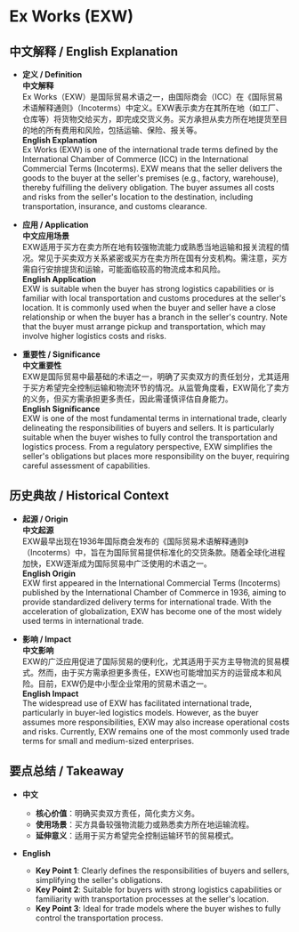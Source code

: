 # Ex Works (EXW)

## 中文解释 / English Explanation

* **定义 / Definition**  
  **中文解释**  
  Ex Works（EXW）是国际贸易术语之一，由国际商会（ICC）在《国际贸易术语解释通则》（Incoterms）中定义。EXW表示卖方在其所在地（如工厂、仓库等）将货物交给买方，即完成交货义务。买方承担从卖方所在地提货至目的地的所有费用和风险，包括运输、保险、报关等。  
  **English Explanation**  
  Ex Works (EXW) is one of the international trade terms defined by the International Chamber of Commerce (ICC) in the International Commercial Terms (Incoterms). EXW means that the seller delivers the goods to the buyer at the seller's premises (e.g., factory, warehouse), thereby fulfilling the delivery obligation. The buyer assumes all costs and risks from the seller's location to the destination, including transportation, insurance, and customs clearance.

* **应用 / Application**  
  **中文应用场景**  
  EXW适用于买方在卖方所在地有较强物流能力或熟悉当地运输和报关流程的情况。常见于买卖双方关系紧密或买方在卖方所在国有分支机构。需注意，买方需自行安排提货和运输，可能面临较高的物流成本和风险。  
  **English Application**  
  EXW is suitable when the buyer has strong logistics capabilities or is familiar with local transportation and customs procedures at the seller's location. It is commonly used when the buyer and seller have a close relationship or when the buyer has a branch in the seller's country. Note that the buyer must arrange pickup and transportation, which may involve higher logistics costs and risks.

* **重要性 / Significance**  
  **中文重要性**  
  EXW是国际贸易中最基础的术语之一，明确了买卖双方的责任划分，尤其适用于买方希望完全控制运输和物流环节的情况。从监管角度看，EXW简化了卖方的义务，但买方需承担更多责任，因此需谨慎评估自身能力。  
  **English Significance**  
  EXW is one of the most fundamental terms in international trade, clearly delineating the responsibilities of buyers and sellers. It is particularly suitable when the buyer wishes to fully control the transportation and logistics process. From a regulatory perspective, EXW simplifies the seller's obligations but places more responsibility on the buyer, requiring careful assessment of capabilities.

## 历史典故 / Historical Context

* **起源 / Origin**  
  **中文起源**  
  EXW最早出现在1936年国际商会发布的《国际贸易术语解释通则》（Incoterms）中，旨在为国际贸易提供标准化的交货条款。随着全球化进程加快，EXW逐渐成为国际贸易中广泛使用的术语之一。  
  **English Origin**  
  EXW first appeared in the International Commercial Terms (Incoterms) published by the International Chamber of Commerce in 1936, aiming to provide standardized delivery terms for international trade. With the acceleration of globalization, EXW has become one of the most widely used terms in international trade.

* **影响 / Impact**  
  **中文影响**  
  EXW的广泛应用促进了国际贸易的便利化，尤其适用于买方主导物流的贸易模式。然而，由于买方需承担更多责任，EXW也可能增加买方的运营成本和风险。目前，EXW仍是中小型企业常用的贸易术语之一。  
  **English Impact**  
  The widespread use of EXW has facilitated international trade, particularly in buyer-led logistics models. However, as the buyer assumes more responsibilities, EXW may also increase operational costs and risks. Currently, EXW remains one of the most commonly used trade terms for small and medium-sized enterprises.

## 要点总结 / Takeaway

* **中文**  
  - **核心价值**：明确买卖双方责任，简化卖方义务。  
  - **使用场景**：买方具备较强物流能力或熟悉卖方所在地运输流程。  
  - **延伸意义**：适用于买方希望完全控制运输环节的贸易模式。  

* **English**  
  - **Key Point 1**: Clearly defines the responsibilities of buyers and sellers, simplifying the seller's obligations.  
  - **Key Point 2**: Suitable for buyers with strong logistics capabilities or familiarity with transportation processes at the seller's location.  
  - **Key Point 3**: Ideal for trade models where the buyer wishes to fully control the transportation process.
